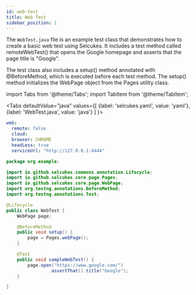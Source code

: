 ```yaml
---
id: web-test
title: Web Test
sidebar_position: 1
---
```

The `WebTest.java` file is an example test class that demonstrates how to create a basic web test using Selcukes. It includes a test method called remoteWebTest() that opens the Google homepage and asserts that the page title is "Google".

The test class also includes a setup() method annotated with @BeforeMethod, which is executed before each test method. The setup() method initializes the WebPage object from the Pages utility class.

import Tabs from '@theme/Tabs';
import TabItem from '@theme/TabItem';

<Tabs defaultValue="java"
values={[
{label: 'selcukes.yaml', value: 'yaml'},{label: 'WebTest.java', value: 'java'}
]
}>

<TabItem value="yaml">

```yaml
web:
  remote: false
  cloud:
  browser: CHROME
  headLess: true
  serviceUrl: "http://127.0.0.1:4444"
```

</TabItem>
<TabItem value="java">

```java
package org.example;

import io.github.selcukes.commons.annotation.Lifecycle;
import io.github.selcukes.core.page.Pages;
import io.github.selcukes.core.page.WebPage;
import org.testng.annotations.BeforeMethod;
import org.testng.annotations.Test;

@Lifecycle
public class WebTest {
    WebPage page;

    @BeforeMethod
    public void setup() {
        page = Pages.webPage();
    }

    @Test
    public void sampleWebTest() {
        page.open("https://www.google.com/")
                .assertThat().title("Google");
    }

}
```

</TabItem>
</Tabs>
